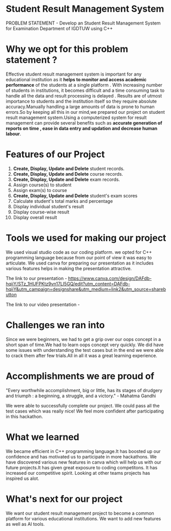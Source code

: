 # Student Result Management System 
PROBLEM STATEMENT - Develop an Student Result Management System for Examination Department of IGDTUW using C++
# Why we opt for this problem statement ?
Effective student result management system is important for any educational institution as it **helps to monitor and access academic performance** of the students at a single platform . With increasing number of students in institutions, it becomes difficult and a time consuming task to handle all the data and result processing is delayed . Results are of utmost importance to students and the institution itself so they require absolute accuracy.Manually handling a large amounts of data is prone to human errors.So by keeping all this in our mind,we prepared our project on student result management system.Using a computerized system for result management can provide several benefits such as **accurate generation of reports on time , ease in data entry and updation and decrease human labour**.
# Features of our Project
1. **Create, Display, Update and Delete** student records.
2. **Create, Display, Update and Delete** course records.
3. **Create, Display, Update and Delete** exam records.
4. Assign course(s) to student
5. Assign exam(s) to course
6. **Create, Display, Update and Delete** student's exam scores
7. Calculate student's total marks and percentage
8. Display individual student's result
9. Display course-wise result
10. Display overall result
# Tools we used for making our project
We used visual studio code as our coding platform. we opted for C++ programming language because from our point of view it was easy to articulate.
We used canva for preparing our presentation as it includes various features helps in making the presentation attractive.

The link to our presentation - https://www.canva.com/design/DAFdb-hqiiY/STz_1HUFPKtz9vn17LI5GQ/edit?utm_content=DAFdb-hqiiY&utm_campaign=designshare&utm_medium=link2&utm_source=sharebutton

The link to our video presentation - 
# Challenges we ran into
Since we were beginners, we had to get a grip over our oops concept in a short span of time.We had to learn oops concept very quickly.
We did have some issues with understanding the test cases but in the end we were able to crack them after few trials.All in all it was a great learning experience.
# Accomplishments we are proud of

"Every worthwhile accomplishment, big or little, has its stages of drudgery and triumph : a beginning, a struggle, and a victory." - Mahatma Gandhi

We were able to successfully complete our project. We could pass all the test cases which was really nice! We feel more confident after participating in this hackathon. 
# What we learned
We became efficient in C++ programming language.It has boosted up our confidence and has motivated us to participate in more hackathons.
We have discovered various new features in canva which will help us with our future projects.It has given great exposure to coding competitons.
It has increased our competitive spirit. Looking at other teams projects has inspired us alot.
# What's next for our project
We want our student result management project to become a common platform for various educational institutions. We want to add new features as well as AI tools.
